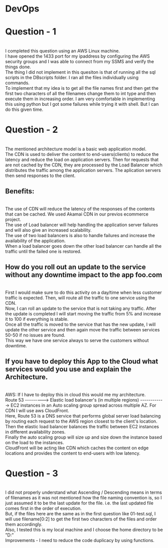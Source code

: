 # DevOps

# Question - 1
<br />
I completed this question using an AWS Linux machine.
<br />
I have opened the 1433 port for my ipaddress by configuring the AWS security groups and I was able to connect from my SSMS and verify the things done.
<br />
The thing I did not implement in this quesiton is that of running all the sql scripts in the DBscripts folder. I ran all the files individually using commands.
<br />
To implement that my idea is to get all the file names first and then get the first two characters of all the filenames change them to int type and then execute them in increasing order. I am very comfortable in implementing this using python but I got some failures while trying it with shell. But I can do this given time.
<br />

# Question - 2
<br />
The mentioned architecture model is a basic web application model. 
<br />
The CDN is used to deliver the content to end-users(clients) to reduce the latency and reduce the load on application servers. 
Then for requests that are not cached by the CDN, they are processed by the Load Balancer which distributes the traffic among the application servers. The aplication servers then send responses to the client.
<br />


## Benefits:

<br />
The use of CDN will reduce the latency of the responses of the contents that can be cached. We used Akamai CDN in our previos ecommerce project.
<br />
The use of Load balancer will help handling the application server failures and will also give an increased scalability. 
<br />
The use of two load balancers is also to handle failures and increase the availability of the application.
<br />
When a load balancer goes down the other load balancer can handle all the traffic until the failed one is restored.
 
 <br />
 
 ## How do you roll out an update to the service without any downtime impact to the app foo.com
 
 <br />
 First I would make sure to do this activity on a day/time when less customer traffic is expected. Then, will route all the traffic to one service using the CDN. 
 <br />
 Now, I can roll an update to the service that is not taking any traffic. After the update is completed I will start moving the traffic from 5% and increase it to 100 if everything is stable.
 <br />
 Once all the traffic is moved to the service that has the new update, I will update the other service and then again move the traffic between services 50-50 if no issues are found. 
 <br />
 This way we have one service always to serve the customers without downtime.
 <br />
 
 
 ## If you have to deploy this App to the Cloud what services would you use and explain the Architecture.
 
 
 <br />
 AWS:
 If I have to deploy this in cloud this would me my architecture.
 <br />
 Route 53 ---------> Elastic load balancer's (in multiple regions) ------------> EC2 instances in an Auto scaling group spread across multiple AZ. For CDN I will use aws CloudFront. 
 <br />
 Here, Route 53 is a DNS service that performs global server load balancing by routing each request to the AWS region closest to the client's location. 
 <br />
 Then the elastic load balancer balances the traffic between EC2 instances in different availability zones.
 <br />
 Finally the auto scaling group will size up and size down the instance based on the load to the instances.
 <br />
 CloudFront will be acting like CDN which caches the content on edge locations and provides the content to end-users with low latency.

# Question - 3
<br />
I did not properly understand what Ascending / Descending means in terms of filenames as it was not mentioned how the file naming convention is, so I just assumed it to be the last update for the file. i.e. the last updated file comes first in the order of execution. 
<br />
But, if the files here are the same as in the first question like 01-test.sql, I will use filename[0:2] to get the first two characters of the files and order them accordingly.
<br />
Also, I tested this is my local machine and I choose the home directory to be "D:"
<br />
Improvements - I need to reduce the code duplicacy by using functions. 
